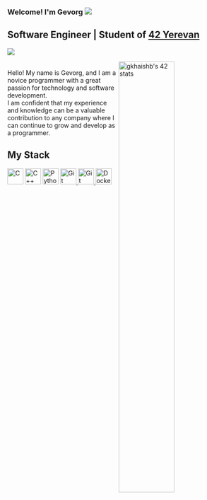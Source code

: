 ### Welcome! I'm Gevorg  ![](https://user-images.githubusercontent.com/18350557/176309783-0785949b-9127-417c-8b55-ab5a4333674e.gif)
## Software Engineer | Student of [42 Yerevan](https://42yerevan.am/) &nbsp;&nbsp;
<a href="https://t.me/karamon"><img src="https://img.shields.io/badge/Telegram-2CA5E0?style=for-the-badge&logo=telegram&logoColor=white" /></a>

<a href="https://github.com/JaeSeoKim/badge42"><img align="right" width="50%"  src="https://badge42.vercel.app/api/v2/clkwfckql001108mjo8kfx8vh/stats?cursusId=21&coalitionId=undefined" alt="gkhaishb's 42 stats" /></a>

<div>
  <br>
  Hello! My name is Gevorg, and I am a novice programmer with a great passion for technology and
software development.<br /> I am confident that my experience and knowledge can be a valuable
contribution to any company where I can continue to grow and develop as a programmer.<br />
</div>

## My Stack
<p align="left"> <a href="https://docs.microsoft.com/en-us/cpp/?view=msvc-170" target="_blank" rel="noreferrer"><img src="https://raw.githubusercontent.com/danielcranney/readme-generator/main/public/icons/skills/c-colored.svg" width="36" height="36" alt="C" /></a> <a href="https://docs.microsoft.com/en-us/cpp/?view=msvc-170" target="_blank" rel="noreferrer"><img src="https://raw.githubusercontent.com/danielcranney/readme-generator/main/public/icons/skills/cplusplus-colored.svg" width="36" height="36" alt="C++" /></a> <a href="https://www.python.org/" target="_blank" rel="noreferrer"><img src="https://raw.githubusercontent.com/danielcranney/readme-generator/main/public/icons/skills/python-colored.svg" width="36" height="36" alt="Python" /></a> <a href="https://git-scm.com/" target="_blank" rel="noreferrer"><img src="https://git-scm.com/images/logos/downloads/Git-Icon-1788C.png" width="36" height="36" alt="Git" /> <a href="https://www.gitkraken.com/" target="_blank" rel="noreferrer"><img src="https://www.midcamp.org/sites/default/files/2021-03/gitkraken-logo-dark-sq.png" width="36" height="36" alt="Git" />  <a href="https://www.docker.com/" target="_blank" rel="noreferrer"><img src="[https://www.docker.com/wp-content/uploads/2023/08/logo-dont-reverse.svg](https://gogeticon.net/files/3163573/d130ef65a8efdfa66fa49eb5ab745cef.png)https://gogeticon.net/files/3163573/d130ef65a8efdfa66fa49eb5ab745cef.png" width="36" height="36" alt="Docker" /></a> </a> </p>
